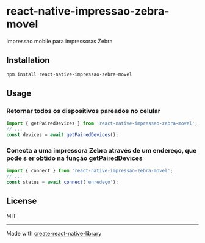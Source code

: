 # react-native-impressao-zebra-movel

Impressao mobile para impressoras Zebra

## Installation

```sh
npm install react-native-impressao-zebra-movel
```

## Usage

### Retornar todos os dispositivos pareados no celular

```js
import { getPairedDevices } from 'react-native-impressao-zebra-movel';
// ...
const devices = await getPairedDevices();
```

### Conecta a uma impressora Zebra através de um endereço, que pode s er obtido na função getPairedDevices

```js
import { connect } from 'react-native-impressao-zebra-movel';
// ...
const status = await connect('enredeço');
```

## License

MIT

---

Made with [create-react-native-library](https://github.com/callstack/react-native-builder-bob)
